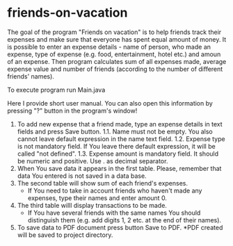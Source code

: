# friends-on-vacation
The goal of the program "Friends on vacation" is to help friends track their expenses 
and make sure that everyone has spent equal amount of money. It is possible to enter 
an expense details - name of person, who made an expense, type of expense (e.g. food,
entertainment, hotel etc.) and amoun of an expense. Then program calculates sum of 
all expenses made, average expense value and number of friends (according to the number
of different friends' names).

To execute program run Main.java

Here I provide short user manual. You can also open this information by pressing "?" button in the program's window!
1. To add new expense that a friend made, type an expense details in text fields and press Save button.
    1.1. Name must not be empty. You also cannot leave default expression in the name text field.
    1.2. Expense type is not mandatory field. If You leave there default expression, it will be called "not defined".
    1.3. Expense amount is mandatory field. It should be numeric and positive. Use . as decimal separator.
2. When You save data it appears in the first table. Please, remember that data You entered is not saved in a data base.
3. The second table will show sum of each friend's expenses.
    * If You need to take in account friends who haven't made any expenses, type their names and enter amount 0.
4. The third table willl display transactions to be made.
    * If You have several friends with the same names You should distinguish them (e.g. add digits 1, 2 etc. at the end of their names).
5. To save data to PDF document press button Save to PDF.
    *PDF created will be saved to project directory.
